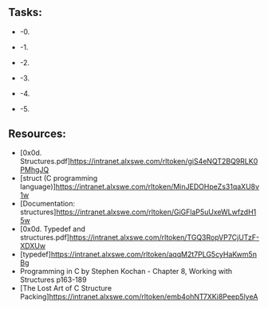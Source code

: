 # 

## Tasks:
* -0. 

* -1. 

* -2. 

* -3. 

* -4.

* -5.

## Resources:
* [0x0d. Structures.pdf]https://intranet.alxswe.com/rltoken/giS4eNQT2BQ9RLK0PMhgJQ
* [struct (C programming language)]https://intranet.alxswe.com/rltoken/MinJEDOHpeZs31qaXU8v1w
* [Documentation: structures]https://intranet.alxswe.com/rltoken/GiGFlaP5uUxeWLwfzdH15w
* [0x0d. Typedef and structures.pdf]https://intranet.alxswe.com/rltoken/TGQ3RopVP7CjUTzF-XDXUw
* [typedef]https://intranet.alxswe.com/rltoken/aqqM2t7PLG5cyHaKwm5nBg
* Programming in C by Stephen Kochan - Chapter 8, Working with Structures p163-189
* [The Lost Art of C Structure Packing]https://intranet.alxswe.com/rltoken/emb4ohNT7XKi8Peep5lyeA